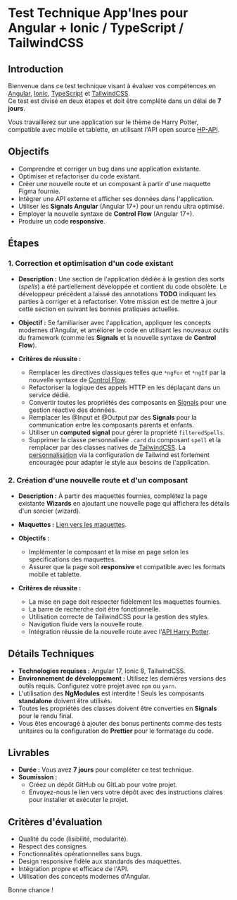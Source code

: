 # Test Technique App'Ines pour Angular + Ionic / TypeScript / TailwindCSS

## Introduction
Bienvenue dans ce test technique visant à évaluer vos compétences en [Angular](https://angular.dev/), [Ionic](https://ionicframework.com/), [TypeScript](https://www.typescriptlang.org/) et [TailwindCSS](https://tailwindcss.com/).  
Ce test est divisé en deux étapes et doit être complété dans un délai de **7 jours**.

Vous travaillerez sur une application sur le thème de Harry Potter, compatible avec mobile et tablette, en utilisant l'API open source [HP-API](https://hp-api.onrender.com/).

## Objectifs
- Comprendre et corriger un bug dans une application existante.
- Optimiser et refactoriser du code existant.
- Créer une nouvelle route et un composant à partir d'une maquette Figma fournie.
- Intégrer une API externe et afficher ses données dans l'application.
- Utiliser les **Signals Angular** (Angular 17+) pour un rendu ultra optimisé.
- Employer la nouvelle syntaxe de **Control Flow** (Angular 17+).
- Produire un code **responsive**.

## Étapes

### 1. Correction et optimisation d'un code existant

- **Description :** Une section de l'application dédiée à la gestion des sorts (*spells*) a été partiellement développée et contient du code obsolète. Le développeur précédent a laissé des annotations **TODO** indiquant les parties à corriger et à refactoriser. Votre mission est de mettre à jour cette section en suivant les bonnes pratiques actuelles.

- **Objectif :** Se familiariser avec l'application, appliquer les concepts modernes d'Angular, et améliorer le code en utilisant les nouveaux outils du framework (comme les **Signals** et la nouvelle syntaxe de **Control Flow**).

- **Critères de réussite :**
  - Remplacer les directives classiques telles que `*ngFor` et `*ngIf` par la nouvelle syntaxe de [Control Flow](https://angular.dev/guide/templates/control-flow).
  - Refactoriser la logique des appels HTTP en les déplaçant dans un service dédié.
  - Convertir toutes les propriétés des composants en [Signals](https://angular.dev/guide/signals#) pour une gestion réactive des données.
  - Remplacer les @Input et @Output par des **Signals** pour la communication entre les composants parents et enfants.
  - Utiliser un **computed signal** pour gérer la propriété `filteredSpells`.
  - Supprimer la classe personnalisée `.card` du composant `spell` et la remplacer par des classes natives de [TailwindCSS](https://tailwindcss.com/). La [personnalisation](https://tailwindcss.com/docs/configuration) via la configuration de Tailwind est fortement encouragée pour adapter le style aux besoins de l'application.

### 2. Création d'une nouvelle route et d'un composant

- **Description :** À partir des maquettes fournies, complétez la page existante **Wizards** en ajoutant une nouvelle page qui affichera les détails d'un sorcier (wizard).
- **Maquettes :** [Lien vers les maquettes](https://www.figma.com/design/Crzdw2uNkgUuufkfHS6CLI/Test-technique---Recrutement-tech?node-id=0-1&t=EITm01wabJ1Yi3Y2-1).

- **Objectifs :**
  - Implémenter le composant et la mise en page selon les spécifications des maquettes.
  - Assurer que la page soit **responsive** et compatible avec les formats mobile et tablette.

- **Critères de réussite :**
  - La mise en page doit respecter fidèlement les maquettes fournies.
  - La barre de recherche doit être fonctionnelle.
  - Utilisation correcte de TailwindCSS pour la gestion des styles.
  - Navigation fluide vers la nouvelle route.
  - Intégration réussie de la nouvelle route avec l'[API Harry Potter](https://hp-api.onrender.com/).

## Détails Techniques
- **Technologies requises :** Angular 17, Ionic 8, TailwindCSS.
- **Environnement de développement :** Utilisez les dernières versions des outils requis. Configurez votre projet avec `npm` ou `yarn`.
- L'utilisation des **NgModules** est interdite ! Seuls les composants **standalone** doivent être utilisés.
- Toutes les propriétés des classes doivent être converties en **Signals** pour le rendu final.
- Vous êtes encouragé à ajouter des bonus pertinents comme des tests unitaires ou la configuration de **Prettier** pour le formatage du code.

## Livrables
- **Durée :** Vous avez **7 jours** pour compléter ce test technique.
- **Soumission :**
  - Créez un dépôt GitHub ou GitLab pour votre projet.
  - Envoyez-nous le lien vers votre dépôt avec des instructions claires pour installer et exécuter le projet.

## Critères d'évaluation
- Qualité du code (lisibilité, modularité).
- Respect des consignes.
- Fonctionnalités opérationnelles sans bugs.
- Design responsive fidèle aux standards des maquetttes.
- Intégration propre et efficace de l'API.
- Utilisation des concepts modernes d'Angular.

Bonne chance !
